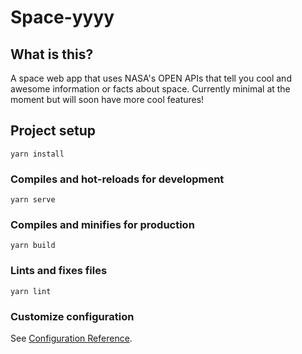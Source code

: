 # Space-yyyy

## What is this?
A space web app that uses NASA's OPEN APIs that tell you cool and awesome information
or facts about space. Currently minimal at the moment but will soon have more cool features!

## Project setup
```
yarn install
```

### Compiles and hot-reloads for development
```
yarn serve
```

### Compiles and minifies for production
```
yarn build
```

### Lints and fixes files
```
yarn lint
```

### Customize configuration
See [Configuration Reference](https://cli.vuejs.org/config/).
